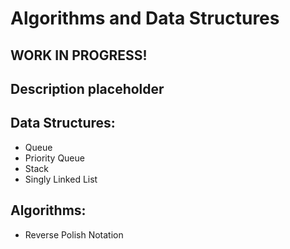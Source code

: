 # Algorithms and Data Structures
## WORK IN PROGRESS!
## Description placeholder
## Data Structures: 
- Queue 
- Priority Queue
- Stack
- Singly Linked List

## Algorithms:
- Reverse Polish Notation